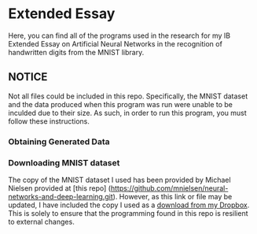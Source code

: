 # Extended Essay
Here, you can find all of the programs used in the research for my IB Extended Essay on Artificial Neural Networks in the recognition of handwritten digits from the MNIST library.


## NOTICE
Not all files could be included in this repo.  Specifically, the MNIST dataset and the data produced when this program was run were unable to be inculded due to their size.  As such, in order to run this program, you must follow these instructions.

### Obtaining Generated Data


### Downloading MNIST dataset
The copy of the MNIST dataset I used has been provided by Michael Nielsen provided at [this repo] (https://github.com/mnielsen/neural-networks-and-deep-learning.git).  However, as this link or file may be updated, I have included the copy I used as a [download from my Dropbox](https://dl.dropboxusercontent.com/u/93182171/Extended%20Essay/mnist.pkl).  This is solely to ensure that the programming found in this repo is resilient to external changes.
